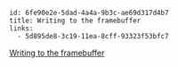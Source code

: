 ```
id: 6fe90e2e-5dad-4a4a-9b3c-ae69d317d4b7
title: Writing to the framebuffer
links:
  - 5d895de8-3c19-11ea-8cff-93323f53bfc7
```

[Writing to the framebuffer](http://seenaburns.com/2018/04/04/writing-to-the-framebuffer/)
